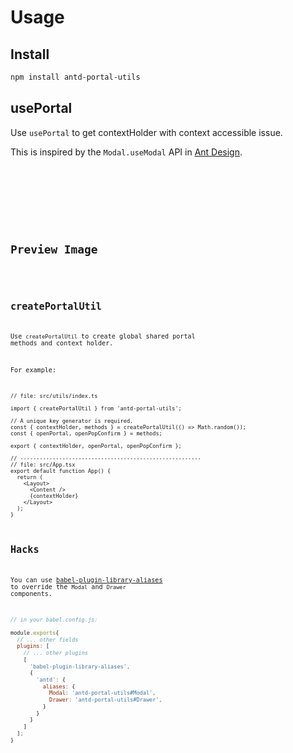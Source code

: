 # Usage

## Install

```bash
npm install antd-portal-utils
```

## usePortal

Use `usePortal` to get contextHolder with context accessible issue.

This is inspired by the `Modal.useModal` API in [Ant Design](<https://ant-design.gitee.io/components/modal/#Modal.useModal()>).

<code src="./demo/use-portal-with-ctx.tsx" />

<br />

<!--
### For Mac users

<Alert type="warning">
  If you met a unexpected shifting of the position of the Popconfirm component, it's NOT caused by this library.
  <br />
  <br />
  Checkout this <a href="https://codesandbox.io/s/antd-portal-utils-demo-r9t1hc" target="_blank" rel="noopener noreferrer">codesandbox</a>, you'll see everything fine.
  <br />
  <br />
  The following example from antd official website also have the same issue.
</Alert>

```tsx
import { Popconfirm } from 'antd';
import React from 'react';

const App: React.FC = () => (
  <Popconfirm title="Are you sure？" okText="Yes" cancelText="No">
    <a href="#">Delete</a>
  </Popconfirm>
);

export default App;
```
-->

## Preview Image

<code src="./demo/preview-image.tsx" />

## createPortalUtil

Use `createPortalUtil` to create global shared portal methods and context holder.

For example:

```tsx | pure
// file: src/utils/index.ts

import { createPortalUtil } from 'antd-portal-utils';

// A unique key generator is required.
const { contextHolder, methods } = createPortalUtil(() => Math.random());
const { openPortal, openPopConfirm } = methods;

export { contextHolder, openPortal, openPopConfirm };

// --------------------------------------------------------
// file: src/App.tsx
export default function App() {
  return (
    <Layout>
      <Content />
      {contextHolder}
    </Layout>
  );
}
```

## Hacks

You can use [babel-plugin-library-aliases](https://github.com/AngusFu/babel-plugin-library-aliases) to override the `Modal` and `Drawer` components.

```js
// in your babel.config.js:

module.exports{
  // ... other fields
  plugins: [
    // ... other plugins
    [
      'babel-plugin-library-aliases',
      {
        'antd': {
          aliases: {
            Modal: 'antd-portal-utils#Modal',
            Drawer: 'antd-portal-utils#Drawer',
          }
        }
      }
    ]
  ];
}
```
